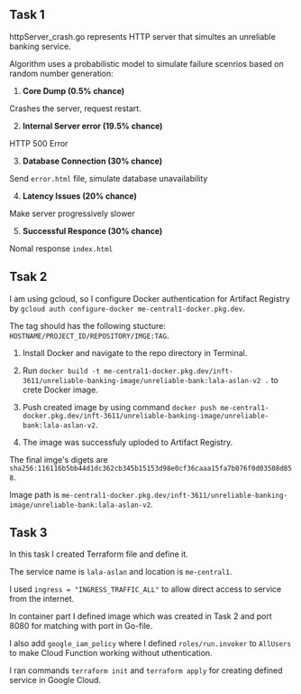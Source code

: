 ## Task 1

httpServer_crash.go represents HTTP server that simultes an unreliable banking service.

Algorithm uses a probabilistic model to simulate failure scenrios based on random number generation:

1. **Core Dump (0.5% chance)**

Crashes the server, request restart.

2. **Internal Server error (19.5% chance)**

HTTP 500 Error

3. **Database Connection (30% chance)**

Send `error.html` file, simulate database unavailability

4. **Latency Issues (20% chance)**

Make server progressively slower

5. **Successful Responce (30% chance)**

Nomal response `index.html`

## Tsak 2
I am using gcloud, so I configure Docker authentication for Artifact Registry by `gcloud auth configure-docker me-central1-docker.pkg.dev`.

The tag should has the following stucture: `HOSTNAME/PROJECT_ID/REPOSITORY/IMGE:TAG`.

1. Install Docker and navigate to the repo directory in Terminal.

2. Run `docker build -t me-central1-docker.pkg.dev/inft-3611/unreliable-banking-image/unreliable-bank:lala-aslan-v2 .` to crete Docker image.

3. Push created image by using command `docker push me-central1-docker.pkg.dev/inft-3611/unreliable-banking-image/unreliable-bank:lala-aslan-v2`.

4. The image was successfuly uploded to Artifact Registry. 

The final imge's digets are `sha256:116116b5bb44d1dc362cb345b15153d98e0cf36caaa15fa7b076f0d03508d858`.

Image path is `me-central1-docker.pkg.dev/inft-3611/unreliable-banking-image/unreliable-bank:lala-aslan-v2`.

## Task 3

In this task I created Terraform file and define it.

The service name is `lala-aslan` and location is `me-central1`.

I used `ingress = "INGRESS_TRAFFIC_ALL"` to allow direct access to service from the internet.

In container part I defined image which was created in Task 2 and port 8080 for matching with port in Go-file.

I also add `google_iam_policy` where I defined `roles/run.invoker` to `AllUsers` to make Cloud Function working without uthentication.

I ran commands `terraform init` and `terraform apply` for creating defined service in Google Cloud.